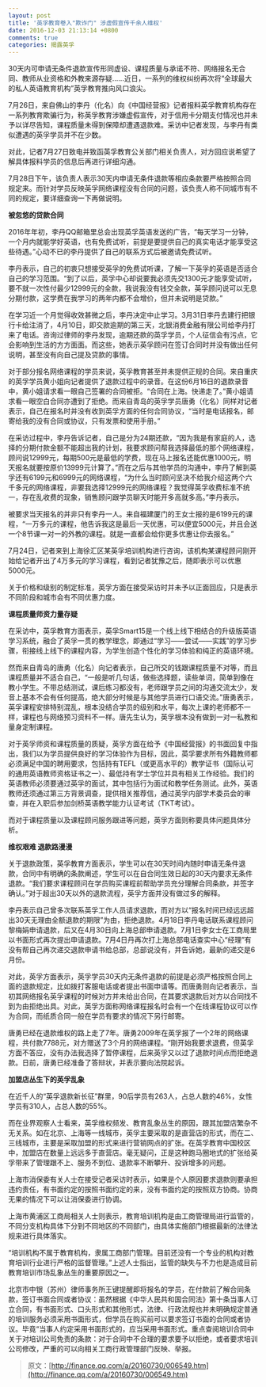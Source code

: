 ```yaml
---
layout: post
title: '英孚教育卷入"欺诈门" 涉虚假宣传千余人维权'
date: 2016-12-03 21:13:14 +0800
comments: true
categories: 揭露英孚
---
```

30天内可申请无条件退款宣传形同虚设、课程质量与承诺不符、网络报名无合同、教师从业资格和外教来源存疑……近日，一系列的维权纠纷再次将“全球最大的私人英语教育机构”英孚教育推向风口浪尖。
<!--more-->

7月26日，来自佛山的李丹（化名）向《中国经营报》记者报料英孚教育机构存在一系列教育欺骗行为，称英孚教育涉嫌虚假宣传，对于信用卡分期支付情况也并未予以详尽告知，课程质量未得到保障却遭遇退款难。采访中记者发现，与李丹有类似遭遇的英孚学员并不在少数。

对此，记者7月27日致电并致函英孚教育公关部门相关负责人，对方回应说希望了解具体报料学员的信息后再进行详细沟通。

7月28日下午，该负责人表示30天内申请无条件退款等相应条款要严格按照合同规定来。而针对学员反映英孚网络课程没有合同的问题，该负责人称不同城市有不同的规定，要详细查询一下再做说明。

**被忽悠的贷款合同**

2016年年初，李丹QQ邮箱里总会出现英孚英语发送的广告，“每天学习一分钟，一个月内就能学好英语，也有免费试听，前提是要提供自己的真实电话才能享受这些待遇。”心动不已的李丹提供了自己的联系方式后被邀请免费试听。

李丹表示，自己的初衷只想接受英孚的免费试听课，了解一下英孚的英语是否适合自己的学习范围。“到了以后，英孚中心却说要我必须先交1300元才能享受试听，要不就一次性付最少12999元的全款，我说我没有钱交全款，英孚顾问说可以无息分期付款，这学费在我学习的两年内都不会增价，但并未说明是贷款。”

在学习近一个月觉得收效甚微之后，李丹决定中止学习。3月31日李丹去建行把银行卡给注消了，4月10日，即交款逾期的第三天，北银消费金融有限公司给李丹打来了电话。咨询过律师的李丹发现，逾期还款的英孚学员，个人征信会有污点，它会影响到生活的方方面面。而这些，她表示英孚顾问在签订合同时并没有做出任何说明，甚至没有向自己提及贷款的事情。

对于部分报名网络课程的学员来说，英孚教育甚至并未提供正规的合同。来自重庆的英孚学员黄小姐向记者提供了退款过程中的录音。在这份6月16日的退款录音中，黄小姐请求看一眼自己签署的合同被拒。“合同在上海。快递走了。”黄小姐请求看一眼空白合同亦遭到了拒绝。而来自青岛的英孚学员唐勇（化名）同样对记者表示，自己在报名时并没有收到英孚方面的任何合同协议，“当时是电话报名，邮寄给我的没有合同或协议，只有发票和使用手册。”

在采访过程中，李丹告诉记者，自己是分为24期还款，“因为我是有家庭的人，选择的分期付款金额不能超出我的计划，我要求顾问帮我选择最低的那个网络课程，顾问说12999元，每期500元是最低的学费，现在马上报名还能优惠1000元，明天报名就要按原价13999元计算了。”而在之后与其他学员的沟通中，李丹了解到英孚还有6199元和6999元的网络课程，“为什么当时顾问坚决不给我介绍这两个六千多元的网络课程，非要我选择12999元的网络课程？我觉得英孚收费标准不统一，存在乱收费的现象，销售顾问跟学员聊天时能开多高就多高。”李丹表示。

被要求当天报名的并非只有李丹一人。来自福建厦门的王女士报的是6199元的课程，“一万多元的课程，他告诉我这是最后一天优惠，可以便宜5000元，并且会送一个8节课一对一的外教的课程。就是一直都会给你更多优惠让你去报名。”

7月24日，记者来到上海徐汇区某英孚培训机构进行咨询，该机构某课程顾问刚开始给记者开出了4万多元的学习课程，看到记者犹豫之后，随即表示可以优惠5000元。

关于价格和级别的制定标准，英孚方面在接受采访时并未予以正面回应，只是表示不同阶段和城市会有不同优惠力度。

**课程质量师资力量存疑**

在采访中，英孚教育方面表示，英孚Smart15是一个线上线下相结合的升级版英语学习系统，融合了英孚一贯的教学理念，即通过“学习——尝试——实践”的学习步骤，衔接线上线下的课程内容，为学生创造个性化的学习体验和纯正的英语环境。

然而来自青岛的唐勇（化名）向记者表示，自己所交的钱跟课程质量不对等，而且课程质量并不适合自己，“一般是听几句话，做些选择题，读些单词，简单到像在教小学生。不带总结测试，课后练习都没有，老师跟学员之间的沟通交流太少，发音上基本不会有任何提高，绝大部分时候是与其他学员进行口语交流。”唐勇表示，英孚课程安排特别混乱，根本没结合学员的级别和水平，每次上课的老师都不一样，课程也与网络预习资料不一样。唐先生认为，英孚根本没有做到一对一私教和量身定制课程。

对于英孚师资和课程质量的质疑，英孚方面在给予《中国经营报》的书面回复中指出，我们以为学员提供良好的学习体验作为目标，因此，英孚要求所有外籍教师都必须满足中国的聘用要求，包括持有TEFL（或更高水平的）教学证书（国际认可的通用英语教师资格证书之一）、最低持有学士学位并具有相关工作经验。我们的英语教师必须要通过英孚的面试，其中包括行为面试和教学任务测试。此外，英语教师还须通过第三方背景调查，提供相关推荐信，通过英孚内部学术委员会的审查，并在入职后参加剑桥英语教学能力认证考试（TKT考试）。

而对于课程质量以及课程顾问服务跟进等问题，英孚方面则称要具体问题具体分析。

**维权艰难 退款路漫漫**

关于退款政策，英孚教育方面表示，学生可以在30天时间内随时申请无条件退款，合同中有明确的条款阐述，学生可以在自合同生效日起的30天内要求无条件退款。“我们要求课程顾问在学员购买课程前帮助学员充分理解合同条款，并签字确认。”对于超出30天以外的退款流程，英孚方面并没有做过多的解释。

李丹表示自己曾多次联系英孚工作人员请求退款，而对方以“报名时间已经远远超出30天无理由全额退款的期限”为由，拒绝退款。4月18日李丹电话联系课程顾问黎梅娟申请退款，后又在4月30日向上海总部申请退款。7月1日李女士在工商局里以书面形式再次提出申请退款。7月4日丹再次打上海总部电话查实中心“经理”有没有帮自己再次递交退款申请书给总部，总部说没有，并告诉她，最新的递交是6月份。

对此，英孚方面表示，英孚学员30天内无条件退款的前提是必须严格按照合同上面的退款规定，比如拨打客服电话或者提出书面申请等。而唐勇则向记者表示，当初其网络报名英孚课程的时候对方并未给出合同，在其要求退款后对方以合同找不到为由拒绝出具。对此，英孚方面称网络课程报名时会有一个在线课程协议可以作为合同，而纸质合同一般在学员有要求的情况下另行邮寄。

唐勇已经在退款维权的路上走了7年。唐勇2009年在英孚报了一个2年的网络课程，共付款7788元，对方赠送了3个月的网络课程。“刚开始我要求退费，但英孚方面不答应，没有办法我选择了暂停课程，后来英孚又以过了退款时间点而拒绝退款。日前，唐勇已经准备了答辩状，并表示要向法院起诉。

**加盟店丛生下的英孚乱象**

在近千人的“英孚退款新长征”群里，90后学员有263人，占总人数的46%，女性学员有310人，占总人数的55%。

而在业界观察人士看来，英孚维权频发、教育乱象丛生的原因，跟其加盟店繁杂不无关系。如在北京、上海等一线城市，英孚主要采取的是直营店的形式，而在二、三线城市，主要是采取加盟的形式来进行营销网点的扩张。在英孚教育中国校区中，加盟店在数量上远远多于直营店。毫无疑问，正是这种跑马圈地式的扩张给英孚带来了管理跟不上、服务不到位、退款率不断攀升、投诉增多的问题。

上海市消保委有关人士在接受记者采访时表示，如果是个人原因要求退款则要承担违约责任，有书面约定的按照书面约定的来，没有书面约定的按照双方协商。协商无果的情况下可以让消保委进行协调。

上海市黄浦区工商局相关人士则表示，教育培训机构是由工商管理局进行监管的，不同分支机构具体下分到不同地区的不同部门，由具体实施部门根据最新的法律法规来进行具体落实。

“培训机构不属于教育机构，隶属工商部门管理。目前还没有一个专业的机构对教育培训行业进行严格的监督管理。”上述人士指出，监管的缺失与不力也是造成目前教育培训市场乱象丛生的重要原因之一。

北京市中银（苏州）律师事务所王键提醒即将报名的学员，在付款前了解合同条款，签订书面合同或者协议：虽然根据《中华人民共和国合同法》第十条当事人订立合同，有书面形式、口头形式和其他形式，法律、行政法规也并未明确规定普通的培训服务必须采用书面形式，但学员在购买前可以要求签订书面的合同或者协议。毕竟“当事人约定采用书面形式的，应当采用书面形式。重点查阅培训合同中关于对培训公司免责的条款：对于合同中不合理的要求要予以拒绝，或者要求培训公司修改，严重的可以向相关工商行政管理部门反映、举报。

> 原文：[http://finance.qq.com/a/20160730/006549.htm](http://finance.qq.com/a/20160730/006549.htm)